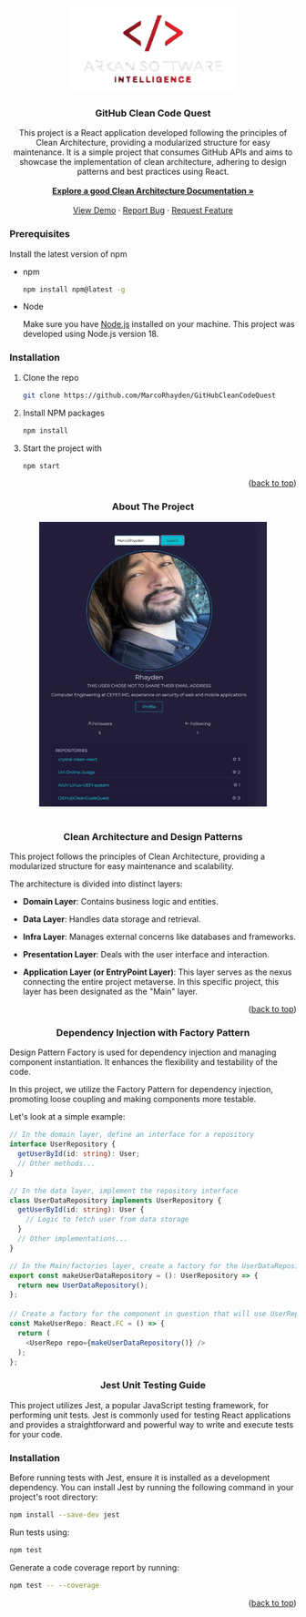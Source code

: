 <a name="readme-top" />

<br />
<div align="center">
  <a href="https://arkansoftware.com/">
    <img src="images/logo.png" alt="Logo" width="300" height="150">
  </a>

  <h3 align="center">GitHub Clean Code Quest</h3>

  <p align="center">
    This project is a React application developed following the principles of Clean Architecture, providing a modularized structure for easy maintenance. It is a simple project that consumes GitHub APIs and aims to showcase the implementation of clean architecture, adhering to design patterns and best practices using React.
    <br /><br />
    <a href="https://github.com/mehdihadeli/awesome-software-architecture/blob/main/docs/clean-architecture.md"><strong>Explore a good Clean Architecture Documentation »</strong></a>
    <br />
    <br />
    <a href="https://github-cleancode-quest.netlify.app/">View Demo</a>
    ·
    <a href="https://github.com/MarcoRhayden/GitHubCleanCodeQuest/issues">Report Bug</a>
    ·
    <a href="https://github.com/MarcoRhayden/GitHubCleanCodeQuest/issues">Request Feature</a>
  </p>
</div>

### Prerequisites

Install the latest version of npm

- npm
  ```sh
  npm install npm@latest -g
  ```
- Node

  Make sure you have [Node.js](https://nodejs.org/) installed on your machine. This project was developed using Node.js version 18.

### Installation

1. Clone the repo
   ```sh
   git clone https://github.com/MarcoRhayden/GitHubCleanCodeQuest
   ```
2. Install NPM packages
   ```sh
   npm install
   ```
3. Start the project with
   ```sh
   npm start
   ```
   <div>
   <p align="right">(<a href="#readme-top">back to top</a>)</p>

<h3 align="center">About The Project</h3>

<div align="center">
  <a href="https://github.com/othneildrew/Best-README-Template">
    <img src="images/screenshot.jpeg" alt="Logo" width="400" height="500">
  </a>
</div>
  
</br>

<h3 align="center">Clean Architecture and Design Patterns</h3>

<div align="left">
  <p>This project follows the principles of Clean Architecture, providing a modularized structure for easy maintenance and scalability.</p>
  <p>The architecture is divided into distinct layers:</p>
  
  - **Domain Layer**: Contains business logic and entities.
  - **Data Layer**: Handles data storage and retrieval.
  - **Infra Layer**: Manages external concerns like databases and frameworks.
  - **Presentation Layer**: Deals with the user interface and interaction.

- **Application Layer (or EntryPoint Layer)**: This layer serves as the nexus connecting the entire project metaverse. In this specific project, this layer has been designated as the "Main" layer.
  <br/>

</div>

<p align="right">(<a href="#readme-top">back to top</a>)</p>

<h3 align="center">Dependency Injection with Factory Pattern</h3>

  <p>Design Pattern Factory is used for dependency injection and managing component instantiation. It enhances the flexibility and testability of the code.</p>

<div align="left">
  <p>In this project, we utilize the Factory Pattern for dependency injection, promoting loose coupling and making components more testable.</p>
  
  <p>Let's look at a simple example:</p>
</div>

</div>
  
```typescript
// In the domain layer, define an interface for a repository
interface UserRepository {
  getUserById(id: string): User;
  // Other methods...
}
```

```typescript
// In the data layer, implement the repository interface
class UserDataRepository implements UserRepository {
  getUserById(id: string): User {
    // Logic to fetch user from data storage
  }
  // Other implementations...
}
```

```typescript
// In the Main/factories layer, create a factory for the UserDataRepository
export const makeUserDataRepository = (): UserRepository => {
  return new UserDataRepository();
};

// Create a factory for the component in question that will use UserRepository as a dependency.
const MakeUserRepo: React.FC = () => {
  return (
    <UserRepo repo={makeUserDataRepository()} />
  );
};
```

<div>
<h3 align="center">Jest Unit Testing Guide</h3>
</div>

<div align="left">
  <p>This project utilizes Jest, a popular JavaScript testing framework, for performing unit tests. Jest is commonly used for testing React applications and provides a straightforward and powerful way to write and execute tests for your code.</p>

  <h3>Installation</h3>

Before running tests with Jest, ensure it is installed as a development dependency. You can install Jest by running the following command in your project's root directory:

```bash
npm install --save-dev jest
```

Run tests using:

```bash
npm test
```

Generate a code coverage report by running:

```bash
npm test -- --coverage
```

<p align="right">(<a href="#readme-top">back to top</a>)</p>
